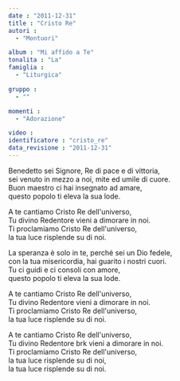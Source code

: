 ```yaml
---
date : "2011-12-31"
title : "Cristo Re"
autori : 
  - "Montuori"

album : "Mi affido a Te"
tonalita : "La"
famiglia : 
  - "Liturgica"

gruppo : 
  - ""

momenti : 
  - "Adorazione"

video : 
identificatore : "cristo_re"
data_revisione : "2011-12-31"
---
```

  
  
  
  
  
  
  
  
  
  
  
Benedetto sei Signore, Re di pace e di vittoria,  
sei venuto in mezzo a noi, mite ed umile di cuore.  
Buon maestro ci hai insegnato ad amare,  
questo popolo ti eleva la sua lode.     
  
  
  
A te cantiamo Cristo Re dell'universo,  
Tu divino Redentore vieni a dimorare in noi.  
Ti proclamiamo Cristo Re dell'universo,  
la tua luce risplende su di noi.  
  
  
  
  
  
  
  
  
  
  
  
La speranza è solo in te, perché sei un Dio fedele,  
con la tua misericordia, hai guarito i nostri cuori.  
Tu ci guidi e ci consoli con amore,  
questo popolo ti eleva la sua lode.   
  
  
  
  
A te cantiamo Cristo Re dell'universo,  
Tu divino Redentore vieni a dimorare in noi.  
Ti proclamiamo Cristo Re dell'universo,  
la tua luce risplende su di noi.  
  
  
  
  
  
              
        
  
  
  
  
A te cantiamo Cristo Re dell'universo,  
Tu divino Redentore brk vieni a dimorare in noi.  
Ti proclamiamo Cristo Re dell'universo,  
la tua luce risplende su di noi,    
la tua luce risplende su di noi.  
  
  
  

